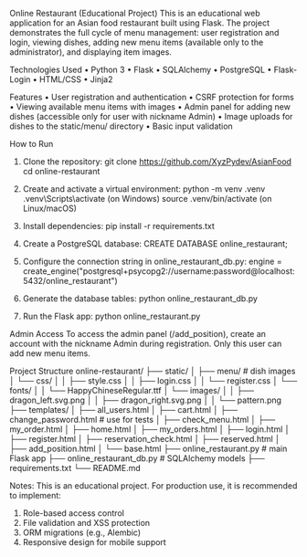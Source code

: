 Online Restaurant (Educational Project)
This is an educational web application for an Asian food restaurant built using Flask. The project demonstrates the full cycle of menu management: user registration and login, viewing dishes, adding new menu items (available only to the administrator), and displaying item images.



Technologies Used
• Python 3
• Flask
• SQLAlchemy
• PostgreSQL
• Flask-Login
• HTML/CSS
• Jinja2

Features
• User registration and authentication
• CSRF protection for forms
• Viewing available menu items with images
• Admin panel for adding new dishes (accessible only for user with nickname Admin)
• Image uploads for dishes to the static/menu/ directory
• Basic input validation



How to Run
1. Clone the repository:
git clone https://github.com/XyzPydev/AsianFood
cd online-restaurant

2. Create and activate a virtual environment:
python -m venv .venv
.venv\Scripts\activate   (on Windows)
source .venv/bin/activate   (on Linux/macOS)

3. Install dependencies:
pip install -r requirements.txt

4. Create a PostgreSQL database:
CREATE DATABASE online_restaurant;

5. Configure the connection string in online_restaurant_db.py:
engine = create_engine("postgresql+psycopg2://username:password@localhost:5432/online_restaurant")

6. Generate the database tables:
python online_restaurant_db.py

7. Run the Flask app:
python online_restaurant.py



Admin Access
To access the admin panel (/add_position), create an account with the nickname Admin during registration. Only this user can add new menu items.


Project Structure
online-restaurant/
├── static/
│   ├── menu/                # dish images
│   └── css/ 
│   │   ├── style.css
│   │   ├── login.css
│   │   └── register.css
│   └── fonts/ 
│   │   └── HappyChineseRegular.ttf
│   └── images/ 
│   │   ├── dragon_left.svg.png
│   │   ├── dragon_right.svg.png
│   │   └── pattern.png
├── templates/
│   ├── all_users.html
│   ├── cart.html
│   ├── change_password.html           # use for tests
│   ├── check_menu.html
│   ├── my_order.html
│   ├── home.html
│   ├── my_orders.html
│   ├── login.html
│   ├── register.html
│   ├── reservation_check.html
│   ├── reserved.html
│   ├── add_position.html
│   └── base.html
├── online_restaurant.py     # main Flask app
├── online_restaurant_db.py  # SQLAlchemy models
├── requirements.txt
└── README.md


Notes:
This is an educational project. For production use, it is recommended to implement:
1. Role-based access control
2. File validation and XSS protection
3. ORM migrations (e.g., Alembic)
4. Responsive design for mobile support
